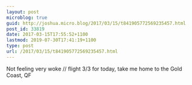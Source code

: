 ```yaml
---
layout: post
microblog: true
guid: http://joshua.micro.blog/2017/03/15/t841905772569235457.html
post_id: 33819
date: 2017-03-15T17:55:52+1100
lastmod: 2019-07-30T17:41:19+1100
type: post
url: /2017/03/15/t841905772569235457.html
---
```

Not feeling very woke // flight 3/3 for today, take me home to the Gold Coast, QF

